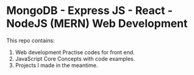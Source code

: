 # MongoDB - Express JS - React - NodeJS (MERN) Web Development


This repo contains:
1. Web development Practise codes for front end.
2. JavaScript Core Concepts with code examples.
3. Projects I made in the meantime.
